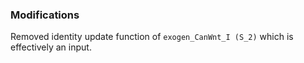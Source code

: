 ### Modifications

Removed identity update function of `exogen_CanWnt_I (S_2)` which is effectively an input.
